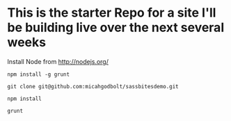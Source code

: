 This is the starter Repo for a site I'll be building live over the next several weeks
=============

Install Node from http://nodejs.org/

`npm install -g grunt`

`git clone git@github.com:micahgodbolt/sassbitesdemo.git`

`npm install`

`grunt`
